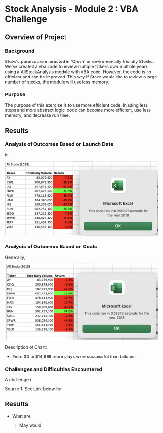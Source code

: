 # Stock Analysis - Module 2 : VBA Challenge

## Overview of Project

### Background
Steve's parents are interested in 'Green' or enviromentally friendly Stocks. We've created a vba code to review multiple tickers over multiple years using a AllStockAnalysis module with VBA code. However, the code is no efficient and can be improved. This way if Steve would like to review a large number of stocks, the module will use less memory. 

### Purpose
The purpose of this exercise is to use more efficient code. In using less steps and more abstract logic, code can become more efficient, use less memory, and decrease run time.

## Results

### Analysis of Outcomes Based on Launch Date

It 

![Theater_Outcomes_vs_Launch](VBA_Challenge_2018_AllStocks.png "VBA_Challenge_2018_AllStocks")

### Analysis of Outcomes Based on Goals

Generally, 

![Outcomes_vs_Goals](VBA_Challenge_2018_AllStocksRefactored.png "VBA_Challenge_2018_AllStocksRefactored")

Description of Chart:
- From $0 to $14,999 more plays were successful than failures.


### Challenges and Difficulties Encountered

A challenge i

Source 1: See Link below for 

## Results

- What are 
    
   * May would 
